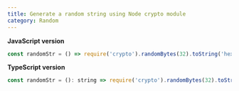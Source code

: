 ```yaml
---
title: Generate a random string using Node crypto module
category: Random
---
```


**JavaScript version**

```js
const randomStr = () => require('crypto').randomBytes(32).toString('hex');
```

**TypeScript version**

```js
const randomStr = (): string => require('crypto').randomBytes(32).toString('hex');
```
